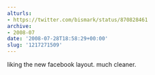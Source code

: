 ```yaml
---
alturls:
- https://twitter.com/bismark/status/870828461
archive:
- 2008-07
date: '2008-07-28T18:58:29+00:00'
slug: '1217271509'
---
```


liking the new facebook layout. much cleaner.

